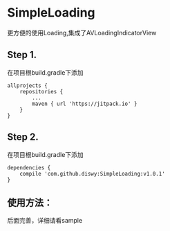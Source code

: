 # SimpleLoading

更方便的使用Loading,集成了AVLoadingIndicatorView 



## Step 1.

在项目根build.gradle下添加
```
allprojects {
	repositories {
		...
		maven { url 'https://jitpack.io' }
	}
}
```


## Step 2.

在项目根build.gradle下添加
```
dependencies {
	compile 'com.github.diswy:SimpleLoading:v1.0.1'
}
```


## 使用方法：
后面完善，详细请看sample
